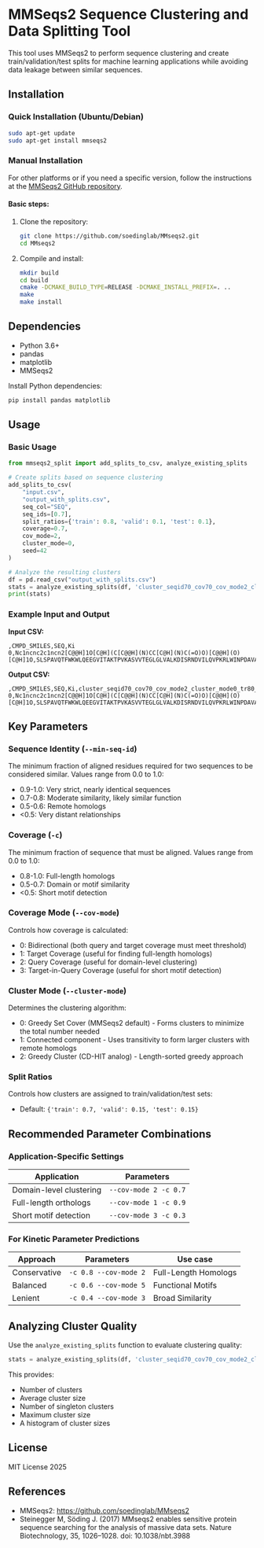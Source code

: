 # MMSeqs2 Sequence Clustering and Data Splitting Tool

This tool uses MMSeqs2 to perform sequence clustering and create train/validation/test splits for machine learning applications while avoiding data leakage between similar sequences.

## Installation

### Quick Installation (Ubuntu/Debian)

```bash
sudo apt-get update
sudo apt-get install mmseqs2
```

### Manual Installation

For other platforms or if you need a specific version, follow the instructions at the [MMSeqs2 GitHub repository](https://github.com/soedinglab/MMseqs2).

#### Basic steps:
1. Clone the repository:
   ```bash
   git clone https://github.com/soedinglab/MMseqs2.git
   cd MMseqs2
   ```

2. Compile and install:
   ```bash
   mkdir build
   cd build
   cmake -DCMAKE_BUILD_TYPE=RELEASE -DCMAKE_INSTALL_PREFIX=. ..
   make
   make install
   ```

## Dependencies

- Python 3.6+
- pandas
- matplotlib
- MMSeqs2

Install Python dependencies:
```bash
pip install pandas matplotlib
```

## Usage

### Basic Usage

```python
from mmseqs2_split import add_splits_to_csv, analyze_existing_splits

# Create splits based on sequence clustering
add_splits_to_csv(
    "input.csv",
    "output_with_splits.csv",
    seq_col="SEQ",
    seq_ids=[0.7],
    split_ratios={'train': 0.8, 'valid': 0.1, 'test': 0.1},
    coverage=0.7,
    cov_mode=2,
    cluster_mode=0,
    seed=42
)

# Analyze the resulting clusters
df = pd.read_csv("output_with_splits.csv")
stats = analyze_existing_splits(df, 'cluster_seqid70_cov70_cov_mode2_cluster_mode0_tr80_va10_ts10')
print(stats)
```

### Example Input and Output

**Input CSV:**
```
,CMPD_SMILES,SEQ,Ki
0,Nc1ncnc2c1ncn2[C@@H]1O[C@H](C[C@@H](N)CC[C@H](N)C(=O)O)[C@@H](O)[C@H]1O,SLSPAVQTFWKWLQEEGVITAKTPVKASVVTEGLGLVALKDISRNDVILQVPKRLWINPDAVAASEIGRVCSELKPWLSVILFLIRERSREDSVWKHYFGILPQETDSTIYWSEEELQELQGSQLLKTTVSVKEYVKNECLKLEQEIILPNKRLFPDPVTLDDFFWAFGILRSRAFSRLRNENLVVVPMADLINHSAGVTTEDHAYEVKGAAGLFSWDYLFSLKSPLSVKAGEQVYIQYDLNKSNAELALDYGFIEPNENRHAYTLTLEISESDPFFDDKLDVAESNGFAQTAYFDIFYNRTLPPGLLPYLRLVALGGTDAFLLESLFRDTIWGHLELSVSRDNEELLCKAVREACKSALAGYHTTIEQDRELKEGNLDSRLAIAVGIREGEKMVLQQIDGIFEQKELELDQLEYYQERRLKDLGLCGENGDILENLYFQ,4.3279021421
```

**Output CSV:**
```
,CMPD_SMILES,SEQ,Ki,cluster_seqid70_cov70_cov_mode2_cluster_mode0_tr80_va10_ts10,split_seqid70_cov70_cov_mode2_cluster_mode0_tr80_va10_ts10
0,Nc1ncnc2c1ncn2[C@@H]1O[C@H](C[C@@H](N)CC[C@H](N)C(=O)O)[C@@H](O)[C@H]1O,SLSPAVQTFWKWLQEEGVITAKTPVKASVVTEGLGLVALKDISRNDVILQVPKRLWINPDAVAASEIGRVCSELKPWLSVILFLIRERSREDSVWKHYFGILPQETDSTIYWSEEELQELQGSQLLKTTVSVKEYVKNECLKLEQEIILPNKRLFPDPVTLDDFFWAFGILRSRAFSRLRNENLVVVPMADLINHSAGVTTEDHAYEVKGAAGLFSWDYLFSLKSPLSVKAGEQVYIQYDLNKSNAELALDYGFIEPNENRHAYTLTLEISESDPFFDDKLDVAESNGFAQTAYFDIFYNRTLPPGLLPYLRLVALGGTDAFLLESLFRDTIWGHLELSVSRDNEELLCKAVREACKSALAGYHTTIEQDRELKEGNLDSRLAIAVGIREGEKMVLQQIDGIFEQKELELDQLEYYQERRLKDLGLCGENGDILENLYFQ,4.3279021421,16610,train
```

## Key Parameters

### Sequence Identity (`--min-seq-id`)
The minimum fraction of aligned residues required for two sequences to be considered similar. Values range from 0.0 to 1.0:
- 0.9-1.0: Very strict, nearly identical sequences
- 0.7-0.8: Moderate similarity, likely similar function
- 0.5-0.6: Remote homologs
- <0.5: Very distant relationships

### Coverage (`-c`)
The minimum fraction of sequence that must be aligned. Values range from 0.0 to 1.0:
- 0.8-1.0: Full-length homologs
- 0.5-0.7: Domain or motif similarity
- <0.5: Short motif detection

### Coverage Mode (`--cov-mode`)
Controls how coverage is calculated:
- 0: Bidirectional (both query and target coverage must meet threshold)
- 1: Target Coverage (useful for finding full-length homologs)
- 2: Query Coverage (useful for domain-level clustering)
- 3: Target-in-Query Coverage (useful for short motif detection)

### Cluster Mode (`--cluster-mode`)
Determines the clustering algorithm:
- 0: Greedy Set Cover (MMSeqs2 default) - Forms clusters to minimize the total number needed
- 1: Connected component - Uses transitivity to form larger clusters with remote homologs
- 2: Greedy Cluster (CD-HIT analog) - Length-sorted greedy approach

### Split Ratios
Controls how clusters are assigned to train/validation/test sets:
- Default: `{'train': 0.7, 'valid': 0.15, 'test': 0.15}`

## Recommended Parameter Combinations

### Application-Specific Settings

| Application | Parameters |
|-------------|------------|
| Domain-level clustering | `--cov-mode 2 -c 0.7` |
| Full-length orthologs | `--cov-mode 1 -c 0.9` |
| Short motif detection | `--cov-mode 3 -c 0.3` |

### For Kinetic Parameter Predictions

| Approach | Parameters | Use case |
|----------|------------|----------|
| Conservative | `-c 0.8 --cov-mode 2` | Full-Length Homologs |
| Balanced | `-c 0.6 --cov-mode 5` | Functional Motifs |
| Lenient | `-c 0.4 --cov-mode 3` | Broad Similarity |

## Analyzing Cluster Quality

Use the `analyze_existing_splits` function to evaluate clustering quality:

```python
stats = analyze_existing_splits(df, 'cluster_seqid70_cov70_cov_mode2_cluster_mode0_tr80_va10_ts10')
```

This provides:
- Number of clusters
- Average cluster size
- Number of singleton clusters
- Maximum cluster size
- A histogram of cluster sizes

## License
MIT License 2025

## References

- MMSeqs2: https://github.com/soedinglab/MMseqs2
- Steinegger M, Söding J. (2017) MMseqs2 enables sensitive protein sequence searching for the analysis of massive data sets. Nature Biotechnology, 35, 1026–1028. doi: 10.1038/nbt.3988
